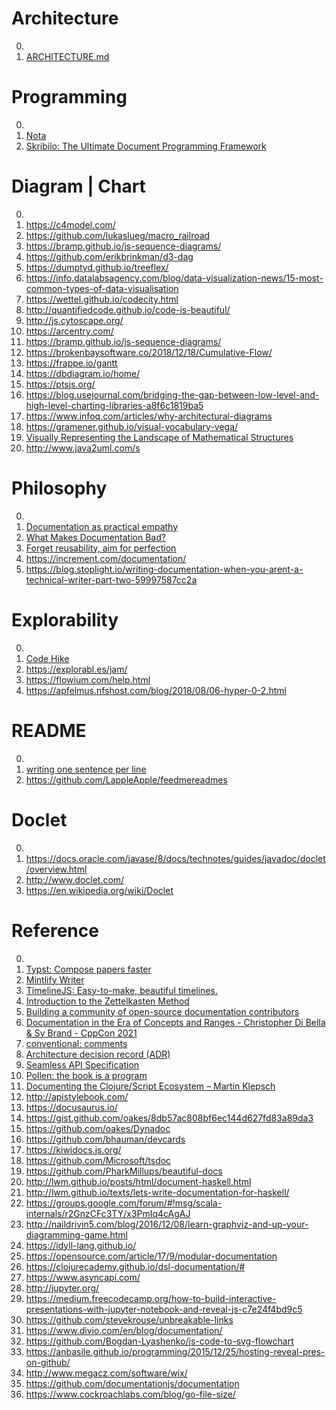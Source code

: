 # Architecture

0. []()
0. [ARCHITECTURE.md](https://matklad.github.io/2021/02/06/ARCHITECTURE.md.html)

# Programming

0. []()
0. [Nota](https://nota-lang.org/)
0. [Skribilo: The Ultimate Document Programming Framework](https://www.nongnu.org/skribilo/)

# Diagram | Chart

0. []()
0. https://c4model.com/
0. https://github.com/lukaslueg/macro_railroad
0. https://bramp.github.io/js-sequence-diagrams/
0. https://github.com/erikbrinkman/d3-dag
0. https://dumptyd.github.io/treeflex/
0. https://info.datalabsagency.com/blog/data-visualization-news/15-most-common-types-of-data-visualisation
0. https://wettel.github.io/codecity.html
0. http://quantifiedcode.github.io/code-is-beautiful/
0. http://js.cytoscape.org/
0. https://arcentry.com/
0. https://bramp.github.io/js-sequence-diagrams/
0. https://brokenbaysoftware.co/2018/12/18/Cumulative-Flow/
0. https://frappe.io/gantt
0. https://dbdiagram.io/home/
0. https://ptsjs.org/
0. https://blog.usejournal.com/bridging-the-gap-between-low-level-and-high-level-charting-libraries-a8f6c1819ba5
0. https://www.infoq.com/articles/why-architectural-diagrams
0. https://gramener.github.io/visual-vocabulary-vega/
0. [Visually Representing the Landscape of Mathematical Structures](https://arxiv.org/abs/1809.05930)
0. http://www.java2uml.com/s

# Philosophy

0. []()
0. [Documentation as practical empathy](https://developerrelations.com/developer-experience/documentation-as-practical-empathy)
0. [What Makes Documentation Bad?](https://arunkprasad.com/log/what-makes-documentation-bad/)
0. [Forget reusability, aim for perfection](https://www.openbsd.org/papers/bsdcan18-mandoc.pdf)
0. https://increment.com/documentation/
0. https://blog.stoplight.io/writing-documentation-when-you-arent-a-technical-writer-part-two-59997587cc2a

# Explorability

0. []()
0. [Code Hike](https://codehike.org/)
0. https://explorabl.es/jam/
0. https://flowium.com/help.html
0. https://apfelmus.nfshost.com/blog/2018/08/06-hyper-0-2.html

# README

0. []()
0. [writing one sentence per line](https://sive.rs/1s)
0. https://github.com/LappleApple/feedmereadmes

# Doclet

0. []()
0. https://docs.oracle.com/javase/8/docs/technotes/guides/javadoc/doclet/overview.html
0. http://www.doclet.com/
0. https://en.wikipedia.org/wiki/Doclet

# Reference

0. []()
0. [Typst: Compose papers faster](https://typst.app/)
0. [Mintlify Writer](https://www.mintlify.com/writer)
0. [TimelineJS: Easy-to-make, beautiful timelines.](http://timeline.knightlab.com/)
0. [Introduction to the Zettelkasten Method](https://zettelkasten.de/introduction/)
0. [Building a community of open-source documentation contributors](https://news.ycombinator.com/newest?next=31705868&n=1171)
0. [Documentation in the Era of Concepts and Ranges - Christopher Di Bella & Sy Brand - CppCon 2021](https://www.youtube.com/watch?v=nm45t2fnUms)
0. [conventional: comments](https://conventionalcomments.org/)
0. [Architecture decision record (ADR)](https://github.com/joelparkerhenderson/architecture_decision_record)
0. [Seamless API Specification](https://github.com/seamlessapis/seamless/tree/master/domain)
0. [Pollen: the book is a program](https://docs.racket-lang.org/pollen/)
0. [Documenting the Clojure/Script Ecosystem – Martin Klepsch](https://www.youtube.com/watch?v=mWrvd6SE7Vg)
0. http://apistylebook.com/
0. https://docusaurus.io/
0. https://gist.github.com/oakes/8db57ac808bf6ec144d627fd83a89da3
0. https://github.com/oakes/Dynadoc
0. https://github.com/bhauman/devcards
0. https://kiwidocs.js.org/
0. https://github.com/Microsoft/tsdoc
0. https://github.com/PharkMillups/beautiful-docs
0. http://lwm.github.io/posts/html/document-haskell.html
0. http://lwm.github.io/texts/lets-write-documentation-for-haskell/
0. https://groups.google.com/forum/#!msg/scala-internals/r2GnzCFc3TY/x3PmIq4cAgAJ
0. http://naildrivin5.com/blog/2016/12/08/learn-graphviz-and-up-your-diagramming-game.html
0. https://idyll-lang.github.io/
0. https://opensource.com/article/17/9/modular-documentation
0. https://clojurecademy.github.io/dsl-documentation/#
0. https://www.asyncapi.com/
0. http://jupyter.org/
0. https://medium.freecodecamp.org/how-to-build-interactive-presentations-with-jupyter-notebook-and-reveal-js-c7e24f4bd9c5
0. https://github.com/stevekrouse/unbreakable-links
0. https://www.divio.com/en/blog/documentation/
0. https://github.com/Bogdan-Lyashenko/js-code-to-svg-flowchart
0. https://anbasile.github.io/programming/2015/12/25/hosting-reveal-pres-on-github/
0. http://www.megacz.com/software/wix/
0. https://github.com/documentationjs/documentation
0. https://www.cockroachlabs.com/blog/go-file-size/

